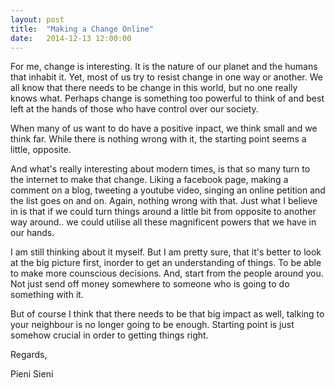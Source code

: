 ```yaml
---
layout: post
title:  "Making a Change Online"
date:   2014-12-13 12:00:00
---
```


For me, change is interesting. It is the nature of our planet and the humans that inhabit it. Yet, most of us try to resist change in one way or another. We all know that there needs to be change in this world, but no one really knows what. Perhaps change is something too powerful to think of and best left at the hands of those who have control over our society.

When many of us want to do have a positive inpact, we think small and we think far. While there is nothing wrong with it, the starting point seems a little, opposite.

And what's really interesting about modern times, is that so many turn to the internet to make that change. Liking a facebook page, making a comment on a blog, tweeting a youtube video, singing an online petition and the list goes on and on. Again, nothing wrong with that. Just what I believe in is that if we could turn things around a little bit from opposite to another way around.. we could utilise all these magnificent powers that we have in our hands.

I am still thinking about it myself. But I am pretty sure, that it's better to look at the big picture first, inorder to get an understanding of things. To be able to make more counscious decisions. And, start from the people around you. Not just send off money somewhere to someone who is going to do something with it.

But of course I think that there needs to be that big impact as well, talking to your neighbour is no longer going to be enough. Starting point is just somehow crucial in order to getting things right.

Regards,

Pieni Sieni